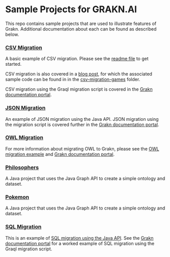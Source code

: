 # Sample Projects for GRAKN.AI

This repo contains sample projects that are used to illustrate features of Grakn. Additional documentation about each can be found as described below.


### [CSV Migration](https://github.com/graknlabs/sample-projects/tree/master/example-csv-migration)

A basic example of CSV migration. Please see the [readme file](https://github.com/graknlabs/sample-projects/blob/master/example-csv-migration/README.md) to get started.
   
CSV migration is also covered in a [blog post](https://blog.grakn.ai/twenty-years-of-games-in-grakn-14faa974b16e#.cuox3cew2), for which the associated sample code can be found in in the [csv-migration-games](https://github.com/graknlabs/sample-projects/tree/master/example-csv-migration-games) folder.

CSV migration using the Graql migration script is covered in the [Grakn documentation portal](https://grakn.ai/pages/documentation/migration/CSV-migration.html).

### [JSON Migration](https://github.com/graknlabs/sample-projects/tree/master/example-json-migration)

An example of JSON migration using the Java API. JSON migration using the migration script is covered further in the [Grakn documentation portal](https://grakn.ai/pages/documentation/migration/JSON-migration.html).

### [OWL Migration](https://github.com/graknlabs/sample-projects/tree/master/example-owl-migration)

For more information about migrating OWL to Grakn, please see the [OWL migration example](https://grakn.ai/pages/documentation/examples/OWL-migration.html) and [Grakn documentation portal](https://grakn.ai/pages/documentation/migration/OWL-migration.html).

### [Philosophers](https://github.com/graknlabs/sample-projects/tree/master/example-philosophers)

A Java project that uses the Java Graph API to create a simple ontology and dataset. 

### [Pokemon](https://github.com/graknlabs/sample-projects/tree/master/example-pokemon)

A Java project that uses the Java Graph API to create a simple ontology and dataset.

### [SQL Migration](https://github.com/graknlabs/sample-projects/tree/master/example-sql-migration)

This is an example of [SQL migration using the Java API](https://grakn.ai/pages/documentation/examples/SQL-migration.html). See the [Grakn documentation portal](https://grakn.ai/pages/documentation/migration/SQL-migration.html) for a worked example of SQL migration using the Graql migration script.








